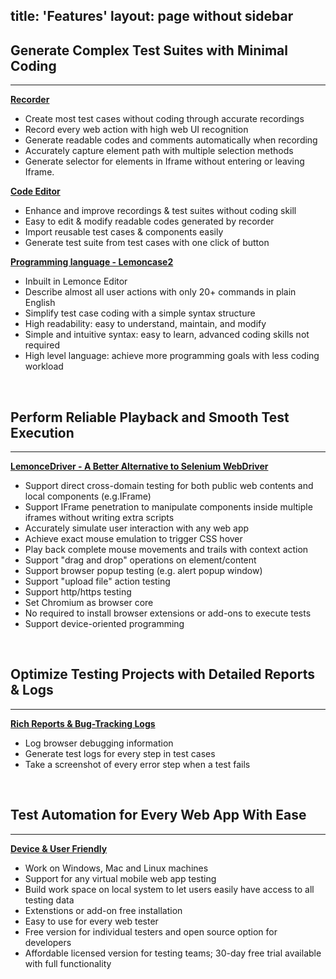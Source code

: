 title: 'Features'
layout: page without sidebar
---
## Generate Complex Test Suites with Minimal Coding  
---

[**Recorder**](/docs/guide/recorder.html)
- Create most test cases without coding through accurate recordings
- Record every web action with high web UI recognition  
- Generate readable codes and comments automatically when recording
- Accurately capture element path with multiple selection methods
- Generate selector for elements in Iframe without entering or leaving Iframe.


[**Code Editor**](/docs/code-editor/index.html)
- Enhance and improve recordings & test suites without coding skill
- Easy to edit & modify readable codes generated by recorder
- Import reusable test cases & components easily
- Generate test suite from test cases with one click of button


[**Programming language - Lemoncase2**](/docs/lemoncase2/index.html)
- Inbuilt in Lemonce Editor
- Describe almost all user actions with only 20+ commands in plain English
- Simplify test case coding with a simple syntax structure
- High readability: easy to understand, maintain, and modify
- Simple and intuitive syntax: easy to learn, advanced coding skills not required
- High level language: achieve more programming goals with less coding workload
<br>

## Perform Reliable Playback and Smooth Test Execution
---

[**LemonceDriver - A Better Alternative to Selenium WebDriver**](/feature/selenium-iframe-element-testing.html)
- Support direct cross-domain testing for both public web contents and local components (e.g.IFrame)
- Support IFrame penetration to manipulate components inside multiple iframes without writing extra scripts
- Accurately simulate user interaction with any web app
- Achieve exact mouse emulation to trigger CSS hover
- Play back complete mouse movements and trails with context action
- Support "drag and drop" operations on element/content
- Support browser popup testing (e.g. alert popup window)
- Support "upload file" action testing
- Support http/https testing
- Set Chromium as browser core
- No required to install  browser extensions or add-ons to execute tests
- Support device-oriented programming
<br>

## Optimize Testing Projects with Detailed Reports & Logs
---

[**Rich Reports & Bug-Tracking Logs**](/docs/guide/reports.html)
- Log browser debugging information
- Generate test logs for every step in test cases
- Take a screenshot of every error step when a test fails
<br>

## Test Automation for Every Web App With Ease
---

[**Device & User Friendly**]()
- Work on Windows, Mac and Linux machines
- Support for any virtual mobile web app testing
- Build work space on local system to let users easily have access to all testing data
- Extenstions or add-on free installation
- Easy to use for every web tester
- Free version for individual testers and open source option for developers
- Affordable licensed version for testing teams; 30-day free trial available with full functionality
